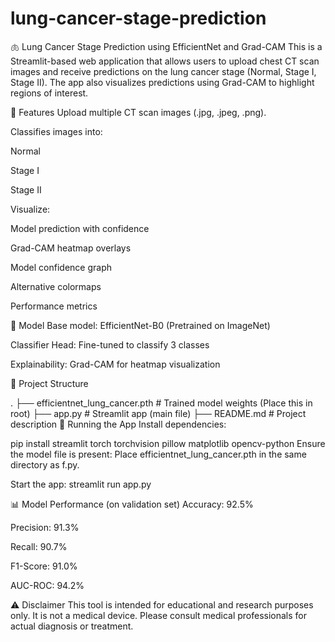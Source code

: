 # lung-cancer-stage-prediction
🫁 Lung Cancer Stage Prediction using EfficientNet and Grad-CAM
This is a Streamlit-based web application that allows users to upload chest CT scan images and receive predictions on the lung cancer stage (Normal, Stage I, Stage II). The app also visualizes predictions using Grad-CAM to highlight regions of interest.

🔧 Features
Upload multiple CT scan images (.jpg, .jpeg, .png).

Classifies images into:

Normal

Stage I

Stage II

Visualize:

Model prediction with confidence

Grad-CAM heatmap overlays

Model confidence graph

Alternative colormaps

Performance metrics

🧠 Model
Base model: EfficientNet-B0 (Pretrained on ImageNet)

Classifier Head: Fine-tuned to classify 3 classes

Explainability: Grad-CAM for heatmap visualization

📁 Project Structure

.
├── efficientnet_lung_cancer.pth        # Trained model weights (Place this in root)
├── app.py                                # Streamlit app (main file)
├── README.md                           # Project description
🚀 Running the App
Install dependencies:

pip install streamlit torch torchvision pillow matplotlib opencv-python
Ensure the model file is present: Place efficientnet_lung_cancer.pth in the same directory as f.py.

Start the app:
streamlit run app.py

📊 Model Performance (on validation set)
Accuracy: 92.5%

Precision: 91.3%

Recall: 90.7%

F1-Score: 91.0%

AUC-ROC: 94.2%

⚠️ Disclaimer
This tool is intended for educational and research purposes only. It is not a medical device. Please consult medical professionals for actual diagnosis or treatment.
